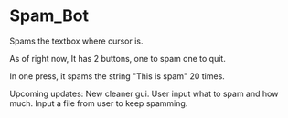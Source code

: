 # Spam_Bot
Spams the textbox where cursor is.

As of right now, 
It has 2 buttons,
one to spam
one to quit.

In one press, it spams the string "This is spam" 20 times.

Upcoming updates:
New cleaner gui.
User input what to spam and how much.
Input a file from user to keep spamming.
